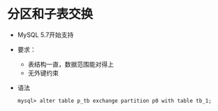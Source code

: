 # 分区和子表交换

- MySQL 5.7开始支持

- 要求：

  - 表结构一直，数据范围能对得上
  - 无外键约束

- 语法

  ```
  mysql> alter table p_tb exchange partition p0 with table tb_1;
  ```

  
